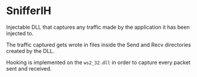 # SnifferIH

Injectable DLL that captures any traffic made by the application it has been injected to.

The traffic captured gets wrote in files inside the Send and Recv directories created by the DLL.

Hooking is implemented on the `ws2_32.dll` in order to capture every packet sent and received.
